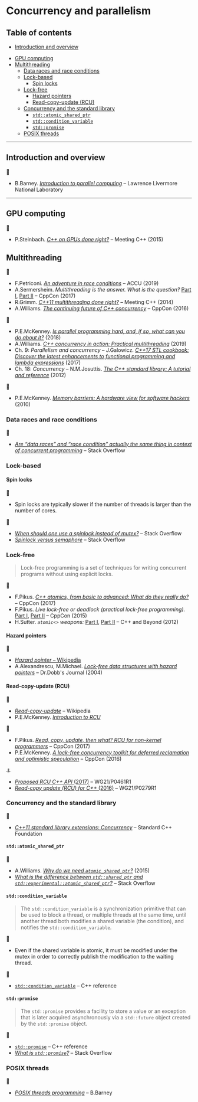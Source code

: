 # Concurrency and parallelism

## Table of contents

* [Introduction and overview](#introduction-and-overview)
<!-- * [Algorithms](#algorithms)
	* [Inclusive scan](#algorithms) -->
* [GPU computing](#gpu-computing)
* [Multithreading](#multithreading)
	* [Data races and race conditions](#data-races-and-race-conditions)
	* [Lock-based](#lock)
		* [Spin locks](#spin-locks)
	* [Lock-free](#lock-free)
		* [Hazard pointers](#hazard-pointers)
		* [Read-copy-update (RCU)](#read-copy-update-rcu)
	* [Concurrency and the standard library](#concurrency-and-the-standard-library)
		* [`std::atomic_shared_ptr`](#stdatomic_shared_ptr)
		* [`std::condition_variable`](#stdconditionvariable)
		* [`std::promise`](#stdpromise)
	* [POSIX threads](#posix-threads)
---

## Introduction and overview

:link:

* B.Barney. [*Introduction to parallel computing*](https://computing.llnl.gov/tutorials/parallel_comp/) &ndash; Lawrence Livermore National Laboratory

---

<!-- ## Algorithms

### Inclusive scan

--- -->

## GPU computing

:movie_camera:

* P.Steinbach. [*C++ on GPUs done right?*](https://www.youtube.com/watch?v=z43l_LaOqnM) &ndash; Meeting C++ (2015)

## Multithreading

:movie_camera:

* F.Petriconi. [*An adventure in race conditions*](https://www.youtube.com/watch?v=asgO4P2fhTw) &ndash; ACCU (2019)
* A.Sermersheim. *Multithreading is the answer. What is the question?* [Part I](https://www.youtube.com/watch?v=GNw3RXr-VJk), [Part II](https://www.youtube.com/watch?v=sDLQWivf1-I) &ndash; CppCon (2017)
* R.Grimm. [*C++11 multithreading done right?*](https://www.youtube.com/watch?v=paK38WAq8WY) &ndash; Meeting C++ (2014)
* A.Williams. [*The continuing future of C++ concurrency*](https://www.youtube.com/watch?v=FaHJOkOrfNo) &ndash; CppCon (2016)

:book:

* P.E.McKenney. [*Is parallel programming hard, and, if so, what can you do about it?*](https://mirrors.edge.kernel.org/pub/linux/kernel/people/paulmck/perfbook/perfbook.html) (2018)
* A.Williams. [*C++ concurrency in action: Practical multithreading*](https://www.manning.com/books/c-plus-plus-concurrency-in-action-second-edition) (2019)
* Ch. 9: *Parallelism and concurrency* &ndash; J.Galowicz. [*C++17 STL cookbook: Discover the latest enhancements to functional programming and lambda expressions*](https://www.packtpub.com/application-development/c17-stl-cookbook) (2017)
* Ch. 18: *Concurrency* &ndash; N.M.Josuttis. [*The C++ standard library: A tutorial and reference*](http://www.cppstdlib.com/) (2012)

:page_facing_up:

* P.E.McKenney. [*Memory barriers: A hardware view for software hackers*](http://www.rdrop.com/~paulmck/scalability/paper/whymb.2010.06.07c.pdf) (2010)

### Data races and race conditions

:link:

* [*Are “data races” and “race condition” actually the same thing in context of concurrent programming*](https://stackoverflow.com/questions/11276259/are-data-races-and-race-condition-actually-the-same-thing-in-context-of-conc) &ndash; Stack Overflow

### Lock-based

#### Spin locks

:memo:

* Spin locks are typically slower if the number of threads is larger than the number of cores.

:link:

* [*When should one use a spinlock instead of mutex?*](https://stackoverflow.com/questions/5869825/when-should-one-use-a-spinlock-instead-of-mutex) &ndash; Stack Overflow
* [*Spinlock versus semaphore*](https://stackoverflow.com/questions/195853/spinlock-versus-semaphore) &ndash; Stack Overflow

### Lock-free

> Lock-free programming is a set of techniques for writing concurrent programs without using explicit locks.

:movie_camera:

* F.Pikus. [*C++ atomics, from basic to advanced: What do they really do?*](https://www.youtube.com/watch?v=ZQFzMfHIxng) &ndash; CppCon (2017)
* F.Pikus. *Live lock-free or deadlock (practical lock-free programming).* [Part I](https://www.youtube.com/watch?v=lVBvHbJsg5Y), [Part II](https://www.youtube.com/watch?v=1obZeHnAwz4) &ndash; CppCon (2015)
* H.Sutter. *`atomic<>` weapons:* [Part I](https://www.youtube.com/watch?v=A8eCGOqgvH4), [Part II](https://www.youtube.com/watch?v=KeLBd2EJLOU) &ndash; C++ and Beyond (2012)

#### Hazard pointers

:link:

* [*Hazard pointer* &ndash; Wikipedia](https://en.wikipedia.org/wiki/Hazard_pointer)
* A.Alexandrescu, M.Michael. [*Lock-free data structures with hazard pointers*](http://www.drdobbs.com/lock-free-data-structures-with-hazard-po/184401890) &ndash; Dr.Dobb's Journal (2004)

#### Read-copy-update (RCU)

:link:

* [*Read-copy-update*](https://en.wikipedia.org/wiki/Read-copy-update) &ndash; Wikipedia
* P.E.McKenney. [*Introduction to RCU*](http://www2.rdrop.com/users/paulmck/RCU/)

:movie_camera:

* F.Pikus. [*Read, copy, update, then what? RCU for non-kernel programmers*](https://www.youtube.com/watch?v=rxQ5K9lo034) &ndash; CppCon (2017)
* P.E.McKenney. [*A lock-free concurrency toolkit for deferred reclamation and optimistic speculation*](https://www.youtube.com/watch?v=uhgrD_B1RhQ&t=2289) &ndash; CppCon (2016)

:anchor:

* [*Proposed RCU C++ API* (2017)](http://www.open-std.org/jtc1/sc22/wg21/docs/papers/2017/p0461r1.pdf) &ndash; WG21/P0461R1
* [*Read-copy update (RCU) for C++* (2016)](http://www.open-std.org/jtc1/sc22/wg21/docs/papers/2016/p0279r1.pdf) &ndash; WG21/P0279R1

### Concurrency and the standard library

:link:

* [*C++11 standard library extensions: Concurrency*](https://isocpp.org/wiki/faq/cpp11-library-concurrency) &ndash; Standard C++ Foundation

#### `std::atomic_shared_ptr`

:link:

* A.Williams. [*Why do we need `atomic_shared_ptr`?*](https://www.justsoftwaresolutions.co.uk/threading/why-do-we-need-atomic_shared_ptr.html) (2015)
* [*What is the difference between `std::shared_ptr` and `std::experimental::atomic_shared_ptr`?*](https://stackoverflow.com/questions/40223599/what-is-the-difference-between-stdshared-ptr-and-stdexperimentalatomic-sha) &ndash; Stack Overflow

#### `std::condition_variable`

> The `std::condition_variable` is a synchronization primitive that can be used to block a thread, or multiple threads at the same time, until another thread both modifies a shared variable (the condition), and notifies the `std::condition_variable`.

:memo:

* Even if the shared variable is atomic, it must be modified under the mutex in order to correctly publish the modification to the waiting thread.

:link:

* [`std::condition_variable`](https://en.cppreference.com/w/cpp/thread/condition_variable) &ndash; C++ reference

#### `std::promise`

> The `std::promise` provides a facility to store a value or an exception that is later acquired asynchronously via a `std::future` object created by the `std::promise` object.

:link:

* [`std::promise`](https://en.cppreference.com/w/cpp/thread/promise) &ndash; C++ reference
* [*What is `std::promise`?*](https://stackoverflow.com/questions/11004273/what-is-stdpromise) &ndash; Stack Overflow

### POSIX threads

:link:

* [*POSIX threads programming*](https://computing.llnl.gov/tutorials/pthreads/) &ndash; B.Barney

<!--

https://see.stanford.edu/materials/icsppcs107/23-Concurrency-Examples.pdf
https://stackoverflow.com/questions/5002046/atomicity-in-c-myth-or-reality

http://www.drdobbs.com/parallel/volatile-vs-volatile/212701484
-->
